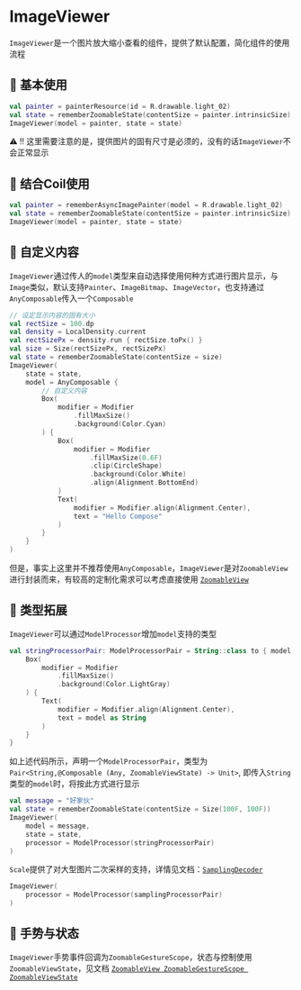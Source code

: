 # ImageViewer

`ImageViewer`是一个图片放大缩小查看的组件，提供了默认配置，简化组件的使用流程

## 🍭 基本使用
```kotlin
val painter = painterResource(id = R.drawable.light_02)
val state = rememberZoomableState(contentSize = painter.intrinsicSize)
ImageViewer(model = painter, state = state)
```

⚠️ ‼️ 这里需要注意的是，提供图片的固有尺寸是必须的，没有的话`ImageViewer`不会正常显示

## 🍰 结合Coil使用
```kotlin
val painter = rememberAsyncImagePainter(model = R.drawable.light_02)
val state = rememberZoomableState(contentSize = painter.intrinsicSize)
ImageViewer(model = painter, state = state)
```

## 🍨 自定义内容

`ImageViewer`通过传人的`model`类型来自动选择使用何种方式进行图片显示，与`Image`类似，默认支持`Painter`、`ImageBitmap`、`ImageVector`，也支持通过`AnyComposable`传入一个`Composable`

```kotlin
// 设定显示内容的固有大小
val rectSize = 100.dp
val density = LocalDensity.current
val rectSizePx = density.run { rectSize.toPx() }
val size = Size(rectSizePx, rectSizePx)
val state = rememberZoomableState(contentSize = size)
ImageViewer(
    state = state,
    model = AnyComposable {
        // 自定义内容
        Box(
            modifier = Modifier
                .fillMaxSize()
                .background(Color.Cyan)
        ) {
            Box(
                modifier = Modifier
                    .fillMaxSize(0.6F)
                    .clip(CircleShape)
                    .background(Color.White)
                    .align(Alignment.BottomEnd)
            )
            Text(
                modifier = Modifier.align(Alignment.Center), 
                text = "Hello Compose"
            )
        }
    }
)
```

但是，事实上这里并不推荐使用`AnyComposable`，`ImageViewer`是对`ZoomableView`进行封装而来，有较高的定制化需求可以考虑直接使用 [`ZoomableView`](zoomable_view.md)

<a id="imageviewermodelprocessor"></a>
## 🧁 类型拓展

`ImageViewer`可以通过`ModelProcessor`增加`model`支持的类型

```kotlin
val stringProcessorPair: ModelProcessorPair = String::class to { model, _ ->
    Box(
        modifier = Modifier
            .fillMaxSize()
            .background(Color.LightGray)
    ) {
        Text(
            modifier = Modifier.align(Alignment.Center), 
            text = model as String
        )
    }
}
```

如上述代码所示，声明一个`ModelProcessorPair`，类型为`Pair<String,@Composable (Any, ZoomableViewState) -> Unit>`,
即传入`String`类型的`model`时，将按此方式进行显示

```kotlin
val message = "好家伙"
val state = rememberZoomableState(contentSize = Size(100F, 100F))
ImageViewer(
    model = message,
    state = state,
    processor = ModelProcessor(stringProcessorPair)
)
```

`Scale`提供了对大型图片二次采样的支持，详情见文档：[`SamplingDecoder`](sampling_decoder.md)

```kotlin
ImageViewer(
    processor = ModelProcessor(samplingProcessorPair)
)
```

## 🍦 手势与状态

`ImageViewer`手势事件回调为`ZoomableGestureScope`，状态与控制使用`ZoomableViewState`，见文档 [`ZoomableView ZoomableGestureScope ZoomableViewState`](zoomable_view.md#zoomablegesturescope)